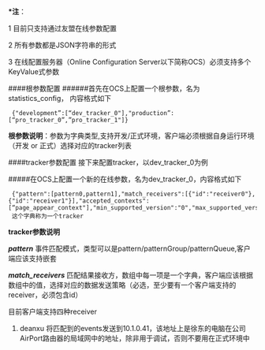 __*注__：

 1 目前只支持通过友盟在线参数配置
   
 2 所有参数都是JSON字符串的形式
 
 3 在线配置服务器（Online Configuration Server以下简称OCS）必须支持多个KeyValue式参数

####根参数配置
######首先在OCS上配置一个根参数，名为statistics_config， 内容格式如下

     {"development”:[“dev_tracker_0"],"production”:[“pro_tracker_0”,”pro_tracker_1"]}  
     
__根参数说明__：参数为字典类型,支持开发/正式环境，客户端必须根据自身运行环境（开发 or 正式）选择对应的tracker列表
     
####tracker参数配置
接下来配置tracker，以dev_tracker_0为例

#####在OCS上配置一个新的在线参数，名为dev_tracker_0，内容格式如下
     
     {"pattern":[pattern0,pattern1],"match_receivers":[{"id":"receiver0"},{"id":"receiver1"}],"accepted_contexts":[“page_appear_context"],"min_supported_version":"0","max_supported_version":"70"}
     这个字典称为一个tracker
     
__tracker参数说明__

___pattern___ 事件匹配模式，类型可以是pattern/patternGroup/patternQueue,客户端应该支持嵌套
	
___match_receivers___ 匹配结果接收方，数组中每一项是一个字典，客户端应该根据数组中的值，选择对应的数据发送策略（必选，至少要有一个客户端支持的receiver，必须包含id）

目前客户端支持四种receiver 

 1. deanxu 将匹配到的events发送到10.1.0.41，该地址上是徐东的电脑在公司AirPort路由器的局域网中的地址，除非用于调试，否则不要用在正式环境中 
 
 2. umeng 将匹配到的events发送到友盟，要求先在友盟设置一个自定义事件，事件id和tracker的id相同
 	- type umeng自定义统计事件的类型，目前支持count和value两种，count代表这是个计数事件，value代表这是个按值分类事件（可选，默认值为count）
 	- event_id umeng自定义统计事件的id（可选，为空则客户端使用tracker的id代替之）
 
 3. track.xiachufang 将匹配到的events发送到track.xiachufang.com，只用于收藏相关的算法优化
 
 4. mma 将匹配到的events通过移动营销联盟SDK发送到相关监测平台，如admaster，秒针等，必须包含action和tracking_url   
	- action mma监测的动作，目前支持view和click（必选）
	- tracking_url mma监测地址，每一个广告位view和click需要的监测地址是不同的，根据action来填充此项参数（必选）
 5. track.xiachufang.common 将匹配到的events发送到track.xiachufang.com，用于一些通用的统计任务
	
___accepted_contexts___ tracker可以接受context被包含在此参数中的event（可选，为空则等同于any匹配所有context）。context为触发event的上下文环境，客户端会填写触发event的接口名，类名，等等任何标明环境信息的数据，客户端目前支持以下几种context： 
 	
 - page_appear_context 页面出现时的上下文
 - page_disappear_context 页面消失时的上下文
 - custom_event_context 客户端旧代码中所有自定义事件的触发都是用这个上下文
 - XcfRecipeCollectionManager iPhone客户端触发收藏时的上下文类名
 - XcfSearchManager iPhone客户端搜索菜谱时的上下文类名
 - XcfApi Android客户端触发收藏和搜索菜谱时的上下文类名
 
___min_supported_version___ tracker支持的最低的客户端版本，格式为整数或符合[语义化版本控制规范](http://semver.org/lang/zh-CN/)

___max_supported_version___ tracker支持的最高的客户端版本，格式同___min_supported_version___
   	
#####pattern内容格式如下
	{"type”:"event_type","actions":[“event_action"],"actions_are_banned":0,"ids":[“event_id"],"identifiers_are_banned":1,"match_quantifier":"{1}"}
	
__pattern参数说明__

___type___ 事件类型，支持的种类由客户端定义，内容类型是字符串（必选），目前支持iPhone项目XcfViewController的所有子类的类名，Android项目BaseActivity的所有子类的类名，recipe，any，旧代码中所有友盟自定义事件的key
      
___actions___ 事件动作，支持的种类由客户端定义，内容类型是字符串数组，（可选，为空则匹配任意值），目前支持appear，disappear，none，any，collect
               
___actions_are_banned___ 代表actions是要禁止的还是接受的，内容类型是布尔值（可选，为空则代表FALSE）
	
___ids___ 事件ID，支持的种类由客户端定义，内容类型是字符串数组（可选，为空则匹配任意值），目前支持菜谱，作品，用户，商品，订单，菜单，话题，讨论区的id
	
___identifiers_are_banned___ 代表ids是要禁止的还是接受的，内容类型是布尔值，（可选，为空则代表FALSE）
	
___match_quantifier___ 匹配符，指明该模式可以匹配多少个连续事件，用法与正则表达式的quantifier相同

#####patternGroup内容格式如下

	{“patterns”:[pattern0,pattern1],”match_quantifier”:{1}}
__patternGroup参数说明__

___patterns___ 组合模式数组，可嵌套，数组内任意pattern匹配成功则表示patternGroup匹配成功，数组内pattern的match_quantifier会被patternGroup自身的match_quantifier覆盖
	
___match_quantifier___ 同pattern


#####patternQueue内容格式如下
	[pattern0,pattern1]
__patternQueue说明__

___patternQueue___只包含一个有序模式数组，可嵌套，数组中pattern按顺序全部匹配成功则表示patternQueue匹配成功，patternQueue的match_quantifier由数组最后一个pattern的match_quantifier决定
	
	
